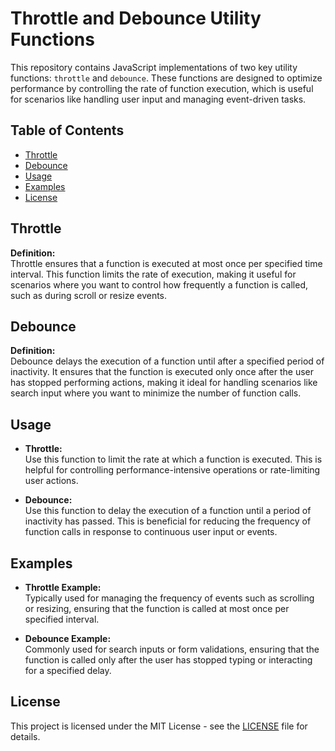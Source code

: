 # Throttle and Debounce Utility Functions

This repository contains JavaScript implementations of two key utility functions: `throttle` and `debounce`. These functions are designed to optimize performance by controlling the rate of function execution, which is useful for scenarios like handling user input and managing event-driven tasks.

## Table of Contents

- [Throttle](#throttle)
- [Debounce](#debounce)
- [Usage](#usage)
- [Examples](#examples)
- [License](#license)

## Throttle

**Definition:**  
Throttle ensures that a function is executed at most once per specified time interval. This function limits the rate of execution, making it useful for scenarios where you want to control how frequently a function is called, such as during scroll or resize events.

## Debounce

**Definition:**  
Debounce delays the execution of a function until after a specified period of inactivity. It ensures that the function is executed only once after the user has stopped performing actions, making it ideal for handling scenarios like search input where you want to minimize the number of function calls.

## Usage

- **Throttle:**  
  Use this function to limit the rate at which a function is executed. This is helpful for controlling performance-intensive operations or rate-limiting user actions.

- **Debounce:**  
  Use this function to delay the execution of a function until a period of inactivity has passed. This is beneficial for reducing the frequency of function calls in response to continuous user input or events.

## Examples

- **Throttle Example:**  
  Typically used for managing the frequency of events such as scrolling or resizing, ensuring that the function is called at most once per specified interval.

- **Debounce Example:**  
  Commonly used for search inputs or form validations, ensuring that the function is called only after the user has stopped typing or interacting for a specified delay.

## License

This project is licensed under the MIT License - see the [LICENSE](LICENSE) file for details.

